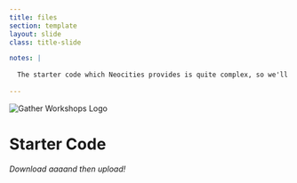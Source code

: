 ```yaml
---
title: files
section: template
layout: slide
class: title-slide

notes: |
  
  The starter code which Neocities provides is quite complex, so we'll start by replacing it with a more simple template.
  
---
```


![Gather Workshops Logo](/Building-with-jQuery/slideshow/images/gw_logo_header.png)

# Starter Code
_Download aaaand then upload!_
